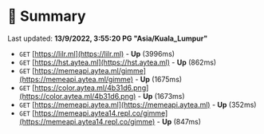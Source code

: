 # 📖 Summary
Last updated: **13/9/2022, 3:55:20 PG "Asia/Kuala_Lumpur"**

- `GET` [https://lilr.ml](https://lilr.ml) - **Up** (3996ms)
- `GET` [https://hst.aytea.ml](https://hst.aytea.ml) - **Up** (862ms)
- `GET` [https://memeapi.aytea.ml/gimme](https://memeapi.aytea.ml/gimme) - **Up** (1675ms)
- `GET` [https://color.aytea.ml/4b31d6.png](https://color.aytea.ml/4b31d6.png) - **Up** (1673ms)
- `GET` [https://memeapi.aytea.ml](https://memeapi.aytea.ml) - **Up** (352ms)
- `GET` [https://memeapi.aytea14.repl.co/gimme](https://memeapi.aytea14.repl.co/gimme) - **Up** (847ms)
